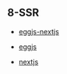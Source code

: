 ## 8-SSR

- [eggjs-nextjs](./8-SSR/eggjs-nextjs.md)

- [eggjs](./8-SSR/eggjs.md)

- [nextjs](./8-SSR/nextjs.md)

